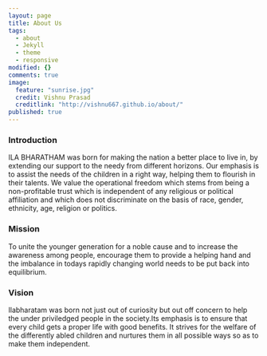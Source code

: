 ```yaml
---
layout: page
title: About Us
tags: 
  - about
  - Jekyll
  - theme
  - responsive
modified: {}
comments: true
image: 
  feature: "sunrise.jpg"
  credit: Vishnu Prasad
  creditlink: "http://vishnu667.github.io/about/"
published: true
---
```


### Introduction

ILA BHARATHAM was born for making the nation a better place to live in, by extending our support to the needy from different horizons. Our emphasis is to assist the needs of the children in a right way, helping them to flourish in their talents. We value the operational freedom which stems from being a non-profitable trust which is independent of any religious or political affiliation and which does not discriminate on the basis of race, gender, ethnicity, age, religion or politics.

### Mission

To unite the younger generation for a noble cause and to increase the awareness among people, encourage them to provide a helping hand and the imbalance in todays rapidly changing world needs to be put back into equilibrium.

### Vision

Ilabharatam was born not just out of curiosity but out off concern to help the under priviledged people in the society.Its emphasis is to ensure that every child gets a proper life with good benefits. It strives for the welfare of the differently abled children and nurtures them in all possible ways so as to make them independent.


